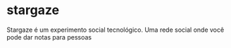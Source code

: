 # stargaze
Stargaze é um experimento social tecnológico. Uma rede social onde você pode dar notas para pessoas
